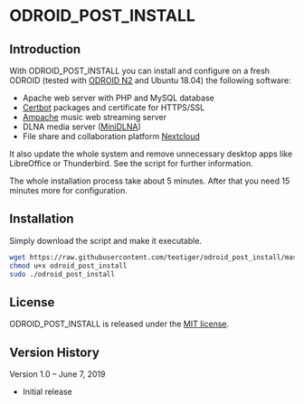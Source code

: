# ODROID_POST_INSTALL

## Introduction
With ODROID_POST_INSTALL you can install and configure on a fresh ODROID (tested with [ODROID N2](https://www.hardkernel.com/blog-2/odroid-n2/) and Ubuntu 18.04) the following software:
- Apache web server with PHP and MySQL database
- [Certbot](https://certbot.eff.org/) packages and certificate for HTTPS/SSL
- [Ampache](http://ampache.org/) music web streaming server
- DLNA media server ([MiniDLNA](https://help.ubuntu.com/community/MiniDLNA/))
- File share and collaboration platform [Nextcloud](https://nextcloud.com/)

It also update the whole system and remove unnecessary desktop apps like LibreOffice or Thunderbird. See the script for further information.

The whole installation process take about 5 minutes.
After that you need 15 minutes more for configuration.

## Installation
Simply download the script and make it executable.

```bash
wget https://raw.githubusercontent.com/teotiger/odroid_post_install/master/odroid_post_install
chmod u+x odroid_post_install
sudo ./odroid_post_install
```

## License
ODROID_POST_INSTALL is released under the [MIT license](https://github.com/teotiger/odroid_post_install/blob/master/license.txt).

## Version History
Version 1.0 – June 7, 2019
* Initial release
